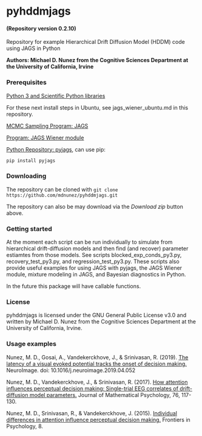 # pyhddmjags
#### (Repository version 0.2.10)
Repository for example Hierarchical Drift Diffusion Model (HDDM) code using JAGS in Python

**Authors: Michael D. Nunez from the Cognitive Sciences Department at the University of California, Irvine**

### Prerequisites

[Python 3 and Scientific Python libraries](https://www.anaconda.com/products/individual)

For these next install steps in Ubuntu, see jags_wiener_ubuntu.md in this repository.

[MCMC Sampling Program: JAGS](http://mcmc-jags.sourceforge.net/)

[Program: JAGS Wiener module](https://sourceforge.net/projects/jags-wiener/)

[Python Repository: pyjags](https://github.com/michaelnowotny/pyjags), can use pip:
```bash
pip install pyjags
```


### Downloading

The repository can be cloned with `git clone https://github.com/mdnunez/pyhddmjags.git`

The repository can also be may download via the _Download zip_ button above.

### Getting started

At the moment each script can be run individually to simulate from hierarchical drift-diffusion models and then find (and recover) parameter estiamtes from those models. See scripts blocked_exp_conds_py3.py, recovery_test_py3.py, and regression_test_py3.py. These scripts also provide useful examples for using JAGS with pyjags, the JAGS Wiener module, mixture modeling in JAGS, and Bayesian diagnostics in Python.

In the future this package will have callable functions.

### License

pyhddmjags is licensed under the GNU General Public License v3.0 and written by Michael D. Nunez from the Cognitive Sciences Department at the University of California, Irvine.

### Usage examples

Nunez, M. D., Gosai, A., Vandekerckhove, J., & Srinivasan, R. (2019).
[The latency of a visual evoked potential tracks the onset of decision making.](https://sci-hub.tw/https://www.sciencedirect.com/science/article/pii/S1053811919303386) NeuroImage. doi: 10.1016/j.neuroimage.2019.04.052

Nunez, M. D., Vandekerckhove, J., & Srinivasan, R. (2017).
[How attention influences perceptual decision making: Single-trial EEG correlates of drift-diffusion model parameters.](https://www.researchgate.net/publication/298275031_How_attention_influences_perceptual_decision_making_Single-trial_EEG_correlates_of_drift-diffusion_model_parameters)
Journal of Mathematical Psychology, 76, 117-130.

Nunez, M. D., Srinivasan, R., & Vandekerckhove, J. (2015). 
[Individual differences in attention influence perceptual decision making.](https://www.researchgate.net/publication/273466831_Individual_differences_in_attention_influence_perceptual_decision_making) 
Frontiers in Psychology, 8.